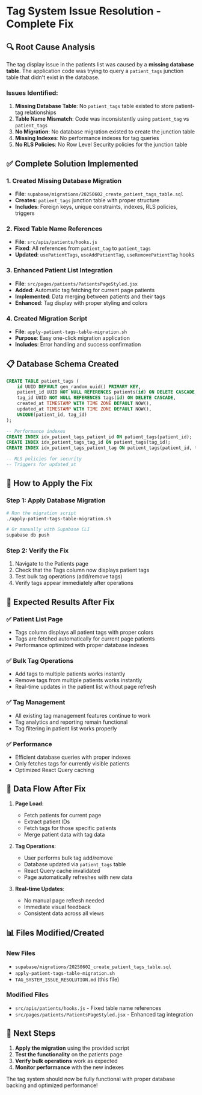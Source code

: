 # Tag System Issue Resolution - Complete Fix

## 🔍 **Root Cause Analysis**

The tag display issue in the patients list was caused by a **missing database table**. The application code was trying to query a `patient_tags` junction table that didn't exist in the database.

### **Issues Identified:**

1. **Missing Database Table**: No `patient_tags` table existed to store patient-tag relationships
2. **Table Name Mismatch**: Code was inconsistently using `patient_tag` vs `patient_tags`
3. **No Migration**: No database migration existed to create the junction table
4. **Missing Indexes**: No performance indexes for tag queries
5. **No RLS Policies**: No Row Level Security policies for the junction table

## ✅ **Complete Solution Implemented**

### **1. Created Missing Database Migration**
- **File**: `supabase/migrations/20250602_create_patient_tags_table.sql`
- **Creates**: `patient_tags` junction table with proper structure
- **Includes**: Foreign keys, unique constraints, indexes, RLS policies, triggers

### **2. Fixed Table Name References**
- **File**: `src/apis/patients/hooks.js`
- **Fixed**: All references from `patient_tag` to `patient_tags`
- **Updated**: `usePatientTags`, `useAddPatientTag`, `useRemovePatientTag` hooks

### **3. Enhanced Patient List Integration**
- **File**: `src/pages/patients/PatientsPageStyled.jsx`
- **Added**: Automatic tag fetching for current page patients
- **Implemented**: Data merging between patients and their tags
- **Enhanced**: Tag display with proper styling and colors

### **4. Created Migration Script**
- **File**: `apply-patient-tags-table-migration.sh`
- **Purpose**: Easy one-click migration application
- **Includes**: Error handling and success confirmation

## 📋 **Database Schema Created**

```sql
CREATE TABLE patient_tags (
    id UUID DEFAULT gen_random_uuid() PRIMARY KEY,
    patient_id UUID NOT NULL REFERENCES patients(id) ON DELETE CASCADE,
    tag_id UUID NOT NULL REFERENCES tags(id) ON DELETE CASCADE,
    created_at TIMESTAMP WITH TIME ZONE DEFAULT NOW(),
    updated_at TIMESTAMP WITH TIME ZONE DEFAULT NOW(),
    UNIQUE(patient_id, tag_id)
);

-- Performance indexes
CREATE INDEX idx_patient_tags_patient_id ON patient_tags(patient_id);
CREATE INDEX idx_patient_tags_tag_id ON patient_tags(tag_id);
CREATE INDEX idx_patient_tags_patient_tag ON patient_tags(patient_id, tag_id);

-- RLS policies for security
-- Triggers for updated_at
```

## 🔧 **How to Apply the Fix**

### **Step 1: Apply Database Migration**
```bash
# Run the migration script
./apply-patient-tags-table-migration.sh

# Or manually with Supabase CLI
supabase db push
```

### **Step 2: Verify the Fix**
1. Navigate to the Patients page
2. Check that the Tags column now displays patient tags
3. Test bulk tag operations (add/remove tags)
4. Verify tags appear immediately after operations

## 🎯 **Expected Results After Fix**

### **✅ Patient List Page**
- Tags column displays all patient tags with proper colors
- Tags are fetched automatically for current page patients
- Performance optimized with proper database indexes

### **✅ Bulk Tag Operations**
- Add tags to multiple patients works instantly
- Remove tags from multiple patients works instantly
- Real-time updates in the patient list without page refresh

### **✅ Tag Management**
- All existing tag management features continue to work
- Tag analytics and reporting remain functional
- Tag filtering in patient list works properly

### **✅ Performance**
- Efficient database queries with proper indexes
- Only fetches tags for currently visible patients
- Optimized React Query caching

## 🔄 **Data Flow After Fix**

1. **Page Load**: 
   - Fetch patients for current page
   - Extract patient IDs
   - Fetch tags for those specific patients
   - Merge patient data with tag data

2. **Tag Operations**:
   - User performs bulk tag add/remove
   - Database updated via `patient_tags` table
   - React Query cache invalidated
   - Page automatically refreshes with new data

3. **Real-time Updates**:
   - No manual page refresh needed
   - Immediate visual feedback
   - Consistent data across all views

## 📊 **Files Modified/Created**

### **New Files**
- `supabase/migrations/20250602_create_patient_tags_table.sql`
- `apply-patient-tags-table-migration.sh`
- `TAG_SYSTEM_ISSUE_RESOLUTION.md` (this file)

### **Modified Files**
- `src/apis/patients/hooks.js` - Fixed table name references
- `src/pages/patients/PatientsPageStyled.jsx` - Enhanced tag integration

## 🚀 **Next Steps**

1. **Apply the migration** using the provided script
2. **Test the functionality** on the patients page
3. **Verify bulk operations** work as expected
4. **Monitor performance** with the new indexes

The tag system should now be fully functional with proper database backing and optimized performance!
